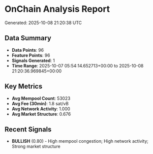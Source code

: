 # OnChain Analysis Report
Generated: 2025-10-08 21:20:38 UTC

## Data Summary
- **Data Points**: 96
- **Feature Points**: 96
- **Signals Generated**: 1
- **Time Range**: 2025-10-07 05:54:14.652713+00:00 to 2025-10-08 21:20:36.969845+00:00

## Key Metrics
- **Avg Mempool Count**: 53023
- **Avg Fee (30min)**: 1.8 sat/vB
- **Avg Network Activity**: 1.000
- **Avg Market Structure**: 0.676

## Recent Signals
- **BULLISH** (0.80) - High mempool congestion; High network activity; Strong market structure
